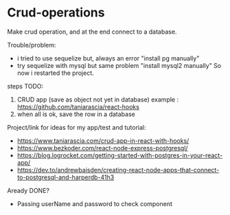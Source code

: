# Crud-operations

Make crud operation, and at the end connect to a database.

Trouble/problem:

- i tried to use sequelize but, always an error "install pg manually"
- try sequelize with mysql but same problem "install mysql2 manually"
So now i restarted the project.

steps TODO:

1. CRUD app (save as object not yet in database) example : https://github.com/taniarascia/react-hooks
2. when all is ok, save the row in a database

Project/link for ideas for my app/test and tutorial:

- https://www.taniarascia.com/crud-app-in-react-with-hooks/
- https://www.bezkoder.com/react-node-express-postgresql/
- https://blog.logrocket.com/getting-started-with-postgres-in-your-react-app/
- https://dev.to/andrewbaisden/creating-react-node-apps-that-connect-to-postgresql-and-harperdb-41h3


Aready DONE?

- Passing userName and password to check component
